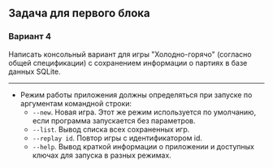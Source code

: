## Задача для первого блока
### Вариант 4
Написать консольный вариант для игры "Холодно-горячо" (согласно общей спецификации) с сохранением информации о партиях в базе данных SQLite.

* * *

* Режим работы приложения должны определяться при запуске по аргументам командной строки:
    * `--new`. Новая игра. Этот же режим используется по умолчанию, если программа запускается без параметров.
    * `--list`. Вывод списка всех сохраненных игр.
    * `--replay id`. Повтор игры с идентификатором id.
    * `--help`. Вывод краткой информации о приложении и доступных ключах для запуска в разных режимах.
